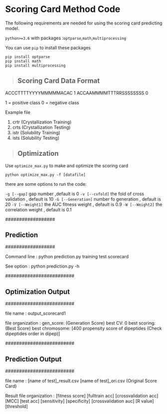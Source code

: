 # Scoring Card Method Code

The following requirements are needed for using the scoring card predicting model.

`python>=3.6` with packages :`optparse`,`math`,`multiprocessing`

You can use `pip` to install these packages
```
pip install optparse
pip install math
pip install multiprocessing
```

>Scoring Card Data Format
>----------

ACCCTTTTYYYYMMMMMACAC	1
ACCAAMMMMTTTRRSSSSSSSS	0

1 = positive class
0 = negative class

Example file
1. crtr (Crystallization Training)
2. crts (Crystallization Testing)
3. istr (Solubility Training)
4. ists (Solubility Testing)


>Optimization
>---------
Use `optimize_max.py` to make and optimize the scoring card
```
python optimize_max.py -f [datafile]
```
there are some options to run the code:

`-g [--gap]` gap number ,default is 0
`-v [--cvfold]` the fold of cross validation , default is 10
`-G [--Generation]` number fo generation , default is 20
`-V [--Weight1]` the AUC fitness weight , default is 0.9
`-W [--Weight2]` the correlation weight , default is 0.1

##################
##  Prediction  ##
##################

Command line :
python prediction.py training test scorecard

See option :
python prediction.py -h

#########################
## Optimization Output ##
#########################

file name :
output_scorecard1

file organization :
gen_score:	(Generation Score)
best CV:	0
best scoring:	(Best Score)
best chromosome:	[400 propensity score of dipeptides (Check dipeptides order in dipep)]

#########################
##  Prediction Output  ##
#########################

file name :
[name of test]_result.csv
[name of test]_ori.csv (Original Score Card)

Result file organization :
[fitness score]	[fulltrain acc]	[crossvalidation acc]	[MCC]	[test acc]	[sensitivity]	[specificity]	[crossvalidation auc]	[R value]	[threshold]

